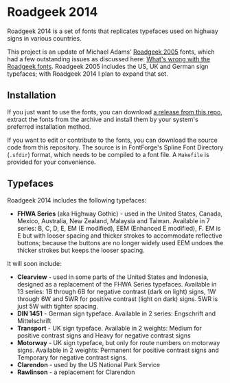 # Roadgeek 2014

Roadgeek 2014 is a set of fonts that replicates typefaces used on highway signs 
in various countries.

This project is an update of Michael Adams' [Roadgeek 2005](http://n1en.org/roadgeek/)
fonts, which had a few outstanding issues as discussed here:
[What's wrong with the Roadgeek fonts](http://www.aaroads.com/forum/index.php?topic=12353.0).
Roadgeek 2005  includes the US, UK and German sign typefaces; with Roadgeek
2014 I plan to expand that set.

## Installation

If you just want to use the fonts, you can download [a release from this repo](https://github.com/sammdot/roadgeek-fonts/releases),
extract the fonts from the archive and install them by your system's preferred
installation method.

If you want to edit or contribute to the fonts, you can download the source
code from this repository. The source is in FontForge's Spline Font Directory
(`.sfdir`) format, which needs to be compiled to a font file. A `Makefile` is
provided for your convenience.

## Typefaces

Roadgeek 2014 includes the following typefaces:

* **FHWA Series** (aka Highway Gothic) - used in the United States, Canada, 
  Mexico, Australia, New Zealand, Malaysia and Taiwan. Available in
  7 series: B, C, D, E, EM (E modified), EEM (Enhanced E modified), F. EM is
  E but with looser spacing and thicker strokes to accommodate reflective
  buttons; because the buttons are no longer widely used EEM undoes the thicker
  strokes but keeps the looser spacing.

It will soon include:

* **Clearview** - used in some parts of the United States and Indonesia, designed
  as a replacement of the FHWA Series typefaces. Available in 13
  series: 1B through 6B  for negative contrast (dark on light) signs, 1W
  through 6W and 5WR for positive contrast (light on dark) signs. 5WR is
  just 5W with tighter spacing.
* **DIN 1451** - German sign typeface. Available in 2 series: Engschrift and 
  Mittelschrift
* **Transport** - UK sign typeface. Available in 2 weights: Medium for positive
  contrast signs and Heavy for negative contrast signs
* **Motorway** - UK sign typeface, but only for route numbers on motorway signs.
  Available in 2 weights: Permanent for positive contrast signs and Temporary
  for negative contrast signs.
* **Clarendon** - used by the US National Park Service
* **Rawlinson** - a replacement for Clarendon
